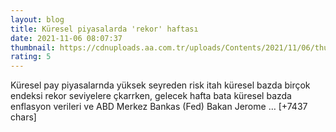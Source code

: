 ```yaml
--- 
layout: blog
title: Küresel piyasalarda 'rekor' haftası
date: 2021-11-06 08:07:37
thumbnail: https://cdnuploads.aa.com.tr/uploads/Contents/2021/11/06/thumbs_b_c_d1570e07de820f4380c6f58e5db65416.jpg?v=111105
rating: 5
---
```

Küresel pay piyasalarnda yüksek seyreden risk itah küresel bazda birçok endeksi rekor seviyelere çkarrken, gelecek hafta bata küresel bazda enflasyon verileri ve ABD Merkez Bankas (Fed) Bakan Jerome … [+7437 chars]